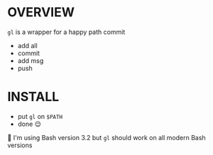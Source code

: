 # OVERVIEW

`gl` is a wrapper for a happy path commit

* add all
* commit
* add msg
* push

# INSTALL

* put `gl` on `$PATH`
* done  😌

📝 I'm using Bash version 3.2 but `gl` should work on all modern Bash versions
